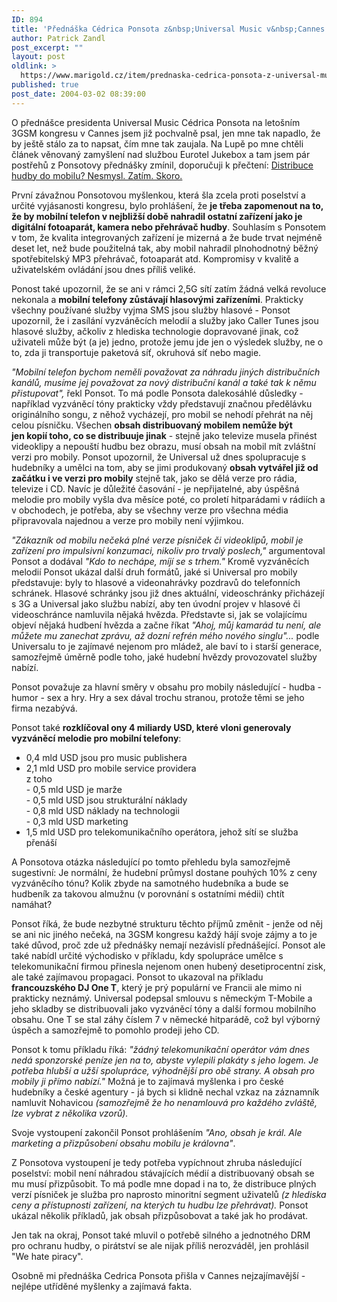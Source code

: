 ```yaml
---
ID: 894
title: 'Přednáška Cédrica Ponsota z&nbsp;Universal Music v&nbsp;Cannes 2004'
author: Patrick Zandl
post_excerpt: ""
layout: post
oldlink: >
  https://www.marigold.cz/item/prednaska-cedrica-ponsota-z-universal-music-v-cannes-2004
published: true
post_date: 2004-03-02 08:39:00
---
```

<p>
O přednášce presidenta Universal Music Cédrica Ponsota na letošním 3GSM kongresu v Cannes jsem již pochvalně psal, jen mne tak napadlo, že by ještě stálo za to napsat, čím mne tak zaujala. Na Lupě po mne chtěli článek věnovaný zamyšlení nad službou Eurotel Jukebox a tam jsem pár postřehů z Ponsotovy přednášky zmínil, doporučuji k přečtení: <A href="http://www.lupa.cz/clanek.php3?show=3252" target=_blank>Distribuce hudby do mobilu? Nesmysl. Zatím. Skoro.</A></p>

<p>
První závažnou Ponsotovou myšlenkou, která šla zcela proti poselství a určité vyjásanosti kongresu, bylo prohlášení, že <STRONG>je třeba zapomenout na to, že by mobilní telefon v nejbližší době nahradil ostatní zařízení jako je digitální fotoaparát, kamera nebo přehrávač hudby</STRONG>. Souhlasím s Ponsotem v tom, že kvalita integrovaných zařízení je mizerná a že bude trvat nejméně deset let, než bude použitelná tak, aby mobil nahradil plnohodnotný běžný spotřebitelský MP3 přehrávač, fotoaparát atd. Kompromisy v kvalitě a uživatelském ovládání jsou dnes příliš veliké. </p>

<p>
Ponost také upozornil, že se ani v rámci 2,5G sítí zatím žádná velká revoluce nekonala a <STRONG>mobilní telefony zůstávají hlasovými zařízeními</STRONG>. Prakticky všechny používané služby vyjma SMS jsou služby hlasové - Ponsot upozornil, že i zasílání vyzváněcích melodií a služby jako Caller Tunes jsou hlasové služby, ačkoliv z hlediska technologie dopravované jinak, což uživateli může být (a je) jedno, protože jemu jde jen o výsledek služby, ne o to, zda ji transportuje paketová síť, okruhová síť nebo magie. </p>

<p>
<EM>"Mobilní telefon bychom neměli považovat za náhradu jiných distribučních kanálů, musíme jej považovat za nový distribuční kanál a také tak k němu přistupovat",</EM> řekl Ponsot. To má podle Ponsota dalekosáhlé důsledky - například vyzváněcí tóny prakticky vždy představují značnou předělávku originálního songu, z něhož vycházejí, pro mobil se nehodí přehrát na něj celou písničku. Všechen <STRONG>obsah distribuovaný mobilem nemůže být jen&#160;kopií toho, co se distribuuje jinak</STRONG> - stejně jako televize musela přinést videoklipy a nepouští hudbu bez obrazu, musí obsah na mobil mít zvláštní verzi pro mobily. Ponsot upozornil, že Universal už dnes spolupracuje s hudebníky a umělci na tom, aby se jimi produkovaný <STRONG>obsah vytvářel již od začátku i ve verzi pro mobily</STRONG> stejně tak, jako se dělá verze pro rádia, televize i CD. Navíc je důležité časování - je nepřijatelné, aby úspěšná melodie pro mobily vyšla dva měsíce poté, co proletí hitparádami v rádiích a v obchodech, je potřeba, aby se všechny verze pro všechna média připravovala najednou a verze pro mobily není výjimkou. </p>

<p>
<EM>"Zákazník od mobilu nečeká plné verze písniček či videoklipů, mobil je zařízení pro impulsivní konzumaci, nikoliv pro trvalý poslech,"</EM> argumentoval Ponsot a dodával <EM>"Kdo to nechápe, míjí se s trhem."</EM> Kromě vyzváněcích melodií Ponsot ukázal další druh formátů, jaké si Universal pro mobily představuje: byly to hlasové a videonahrávky pozdravů do telefonních schránek. Hlasové schránky jsou již dnes aktuální, videoschránky přicházejí s 3G a Universal jako službu nabízí, aby ten úvodní projev v hlasové či videoschránce namluvila nějaká hvězda. Představte si, jak se volajícímu objeví nějaká hudbení hvězda a začne říkat <EM>"Ahoj, můj kamarád tu není, ale můžete mu zanechat zprávu, až dozní refrén mého nového singlu"...</EM> podle Universalu to je zajímavé nejenom pro mládež, ale baví to i starší generace, samozřejmě úměrně podle toho, jaké hudební hvězdy provozovatel služby nabízí.</p>

<p>
Ponsot považuje za hlavní směry v obsahu pro mobily následující - hudba - humor - sex a hry. Hry a sex dával trochu stranou, protože těmi se jeho firma nezabývá. </p>

<p>
Ponsot také <STRONG>rozklíčoval ony 4 miliardy USD, které vloni generovaly vyzváněcí melodie pro mobilní telefony</STRONG>:</p>

<UL>
<LI>0,4 mld USD jsou pro music publishera</LI>
<LI>2,1 mld USD pro mobile service providera<BR>z toho <BR>- 0,5 mld USD je marže<BR>- 0,5 mld USD jsou strukturální náklady<BR>- 0,8 mld USD náklady na technologii<BR>- 0,3 mld USD marketing</LI>
<LI>1,5 mld USD pro telekomunikačního operátora, jehož sítí se služba přenáší</LI></UL>
<p>
A Ponsotova otázka následující po tomto přehledu byla samozřejmě sugestivní: Je normální, že hudební průmysl dostane pouhých 10% z ceny vyzváněcího tónu? Kolik zbyde na samotného hudebníka a bude se hudbeník za takovou almužnu (v porovnání s ostatními médii) chtít namáhat?</p>

<p>
Ponsot říká, že bude nezbytné strukturu těchto příjmů změnit - jenže od něj se ani nic jiného nečeká, na 3GSM kongresu každý hájí svoje zájmy a to je také důvod, proč zde už přednášky nemají nezávislí přednášející. Ponsot ale také nabídl určité východisko v příkladu, kdy spolupráce umělce s telekomunikační firmou přinesla nejenom onen hubený desetiprocentní zisk, ale také zajímavou propagaci. Ponsot to ukazoval na příkladu <STRONG>francouzského DJ One T</STRONG>, který je prý populární ve Francii ale mimo ni prakticky neznámý. Universal podepsal smlouvu s německým T-Mobile a jeho skladby se distribuovali jako vyzváněcí tóny a další formou mobilního obsahu. One T se stal záhy číslem 7 v německé hitparádě, což byl výborný úspěch a samozřejmě to pomohlo prodeji jeho CD. </p>

<p>
Ponsot k tomu příkladu říká: <EM>"žádný telekomunikační operátor vám dnes nedá sponzorské peníze jen na to, abyste vylepili plakáty s jeho logem. Je potřeba hlubší a užší spolupráce, výhodnější pro obě strany. A obsah pro mobily ji přímo nabízí." </EM>Možná je to zajímavá myšlenka i pro české hudebníky a české agentury - já bych si klidně nechal vzkaz na záznamník namluvit Nohavicou <EM>(samozřejmě že ho nenamlouvá pro každého zvláště, lze vybrat z několika vzorů).</EM></p>

<p>
Svoje vystoupení zakončil Ponsot prohlášením <EM>"Ano, obsah je král. Ale marketing a přizpůsobení obsahu mobilu je královna"</EM>.</p>

<p>
Z Ponsotova vystoupení je tedy potřeba vypíchnout zhruba následující poselství: mobil není náhradou stávajících médií a distribuovaný obsah se mu musí přizpůsobit. To má podle mne dopad i na to, že distribuce plných verzí písniček je služba pro naprosto minoritní segment uživatelů <EM>(z hlediska ceny a přístupnosti zařízení, na kterých tu hudbu lze přehrávat).</EM> Ponsot ukázal několik příkladů, jak obsah přizpůsobovat a také jak ho prodávat. </p>

<p>
Jen tak na okraj, Ponsot také mluvil o potřebě silného a jednotného DRM pro ochranu hudby, o pirátství se ale nijak příliš nerozváděl, jen prohlásil "We hate piracy".</p>

<p>
Osobně mi přednáška Cedrica Ponsota přišla v Cannes nejzajímavější - nejlépe utříděné myšlenky a zajímavá fakta. </p>
